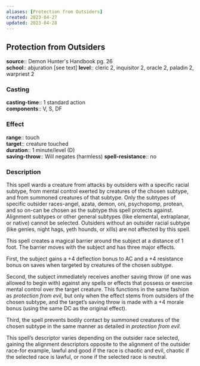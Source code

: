 ```yaml
---
aliases: [Protection from Outsiders]
created: 2023-04-27
updated: 2023-04-28
---
```


## Protection from Outsiders

**source**:: Demon Hunter's Handbook pg. 26  
**school**:: abjuration \[see text\]
**level**:: cleric 2, inquisitor 2, oracle 2, paladin 2, warpriest 2

### Casting

**casting-time**:: 1 standard action  
**components**:: V, S, DF

### Effect

**range**:: touch  
**target**:: creature touched  
**duration**:: 1 minute/level (D)  
**saving-throw**:: Will negates (harmless)
**spell-resistance**:: no

### Description

This spell wards a creature from attacks by outsiders with a specific racial subtype, from mental control exerted by creatures of the chosen subtype, and from summoned creatures of that subtype. Only the subtypes of specific outsider races-angel, azata, demon, oni, psychopomp, protean, and so on-can be chosen as the subtype this spell protects against. Alignment subtypes or other general subtypes (like elemental, extraplanar, or native) cannot be selected. Outsiders without an outsider racial subtype (like genies, night hags, yeth hounds, or xills) are not affected by this spell.  
  
This spell creates a magical barrier around the subject at a distance of 1 foot. The barrier moves with the subject and has three major effects.  
  
First, the subject gains a +4 deflection bonus to AC and a +4 resistance bonus on saves when targeted by creatures of the chosen subtype.  
  
Second, the subject immediately receives another saving throw (if one was allowed to begin with) against any spells or effects that possess or exercise mental control over the target creature. This functions in the same fashion as *protection from evil*, but only when the effect stems from outsiders of the chosen subtype, and the target’s saving throw is made with a +4 morale bonus (using the same DC as the original effect).  
  
Third, the spell prevents bodily contact by summoned creatures of the chosen subtype in the same manner as detailed in *protection from evil*.  
  
This spell’s descriptor varies depending on the outsider race selected, gaining the alignment descriptors opposite to the alignment of the outsider race-for example, lawful and good if the race is chaotic and evil, chaotic if the selected race is lawful, or none if the selected race is neutral.
